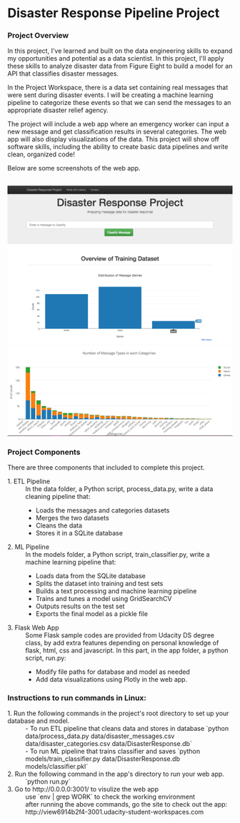 # Disaster Response Pipeline Project

### Project Overview
<p>In this project, I've learned and built on the data engineering skills to expand my opportunities and potential as a data scientist. In this project, I'll apply these skills to analyze disaster data from Figure Eight to build a model for an API that classifies disaster messages.<br>

<p>In the Project Workspace, there is a data set containing real messages that were sent during disaster events. I will be creating a machine learning pipeline to categorize these events so that we can send the messages to an appropriate disaster relief agency.<br>

<p>The project will include a web app where an emergency worker can input a new message and get classification results in several categories. The web app will also display visualizations of the data. This project will show off software skills, including the ability to create basic data pipelines and write clean, organized code!<br></p>

<p>Below are some screenshots of the web app.</p><br>
<img src="disasterapp_example.png" alt="DisasterResponseAppExample">
<img src="stackbarchart.JPG" alt="DisasterResponseAppExample">

### Project Components
<p>There are three components that included to complete this project.</p>
<dl>
 <dt>1. ETL Pipeline</dt>
  <dd>In the data folder, a Python script, process_data.py, write a data cleaning pipeline that:
    <ul>
      <li>Loads the messages and categories datasets</li>
      <li>Merges the two datasets</li>
      <li>Cleans the data</li>
      <li>Stores it in a SQLite database</li>
    </ul>
  </dd>
<dt>2. ML Pipeline</dt>
  <dd>In the models folder, a Python script, train_classifier.py, write a machine learning pipeline that:
    <ul>
      <li>Loads data from the SQLite database</li>
      <li>Splits the dataset into training and test sets</li>
      <li>Builds a text processing and machine learning pipeline</li>
      <li>Trains and tunes a model using GridSearchCV</li>
      <li>Outputs results on the test set</li>
      <li>Exports the final model as a pickle file</li>
   </ul>
  </dd>
<dt>3. Flask Web App</dt>
<dd> Some Flask sample codes are provided from Udacity DS degree class, by add extra features depending on personal knowledge of flask, html, css and javascript. In this part, in the app folder, a python script, run.py:
  <ul>
    <li>Modify file paths for database and model as needed</li>
    <li>Add data visualizations using Plotly in the web app.</li>
  </ul>
</dd>
</dl>

### Instructions to run commands in Linux:
<dl>
  <dt>1. Run the following commands in the project's root directory to set up your database and model.</dt>
   <dd> - To run ETL pipeline that cleans data and stores in database
        `python data/process_data.py data/disaster_messages.csv data/disaster_categories.csv data/DisasterResponse.db`</dd>
   <dd> - To run ML pipeline that trains classifier and saves
        `python models/train_classifier.py data/DisasterResponse.db models/classifier.pkl`</dd>
  <dt>2. Run the following command in the app's directory to run your web app.</dt>
    <dd>`python run.py`</dd>
  <dt>3. Go to http://0.0.0.0:3001/ to visulize the web app </dt>
    <dd>use `env | grep WORK` to check the working environment </dd>
    <dd>after running the above commands, go the site to check out the app:
        http://view6914b2f4-3001.udacity-student-workspaces.com</dd>
</dl>

